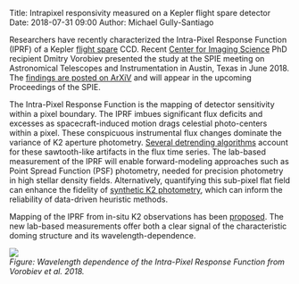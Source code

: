 Title: Intrapixel responsivity measured on a Kepler flight spare detector
Date: 2018-07-31 09:00
Author: Michael Gully-Santiago



Researchers have recently characterized the Intra-Pixel Response Function (IPRF) of a Kepler [flight spare](https://en.wikipedia.org/wiki/Flight_spare) CCD.  Recent [Center for Imaging Science](https://www.cis.rit.edu/) PhD recipient Dmitry Vorobiev presented the study at the SPIE meeting on Astronomical Telescopes and Instrumentation in Austin, Texas in June 2018.  The [findings are posted on ArXiV](https://arxiv.org/abs/1806.07430) and will appear in the upcoming Proceedings of the SPIE.

The Intra-Pixel Response Function is the mapping of detector sensitivity within a pixel boundary.  The IPRF imbues significant flux deficits and excesses as spacecraft-induced motion drags celestial photo-centers within a pixel.  These conspicuous instrumental flux changes dominate the variance of K2 aperture photometry.  [Several detrending algorithms](http://lightkurve.keplerscience.org/other_software.html#detrending-analysis) account for these sawtooth-like artifacts in the flux time series.  The lab-based measurement of the IPRF will enable forward-modeling approaches such as Point Spread Function (PSF) photometry, needed for precision photometry in high stellar density fields.  Alternatively, quantifying this sub-pixel flat field can enhance the fidelity of [synthetic K2 photometry](https://nksaunders.github.io/files/Example.html), which can inform the reliability of data-driven heuristic methods.  

Mapping of the IPRF from in-situ K2 observations has been [proposed](https://arxiv.org/abs/1309.0653).  The new lab-based measurements offer both a clear signal of the characteristic doming structure and its wavelength-dependence.


<p style="max-width: 800px;">
<img src="images/news/vorobiev_scan_and_profiles.png">
<br>
<i>
Figure: Wavelength dependence of the Intra-Pixel Response Function from Vorobiev et al. 2018.
</i>
</p>
